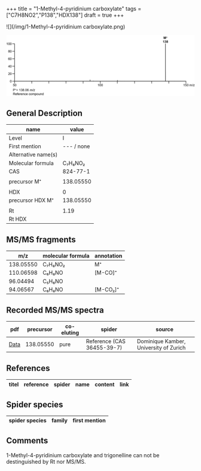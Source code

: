 +++
title = "1-Methyl-4-pyridinium carboxylate"
tags = ["C7H8NO2","P138","HDX138"]
draft = true
+++

![](/img/1-Methyl-4-pyridinium carboxylate.png)

![](/img_MSMS/138_1-Methyl-4-pyridinium-carboxylate.png)

## General Description

| name                | value      |
|---------------------|------------|
| Level               | I          |
| First mention       | --- / none |
| Alternative name(s) |            |
| Molecular formula   | C₇H₈NO₂    |
| CAS                 | 824-77-1   |
|                     |            |
| precursor M⁺        | 138.05550  |
|                     |            |
| HDX                 | 0          |
| precursor HDX M⁺    | 138.05550  |
|                     |            |
| Rt                  | 1.19       |
| Rt HDX              |            |

## MS/MS fragments

| m/z       | molecular formula | annotation |
|-----------|-------------------|------------|
| 138.05550 | C₇H₈NO₂           | M⁺         |
| 110.06598 | C₆H₈NO            | [M-CO]⁺    |
| 96.04494  | C₅H₆NO            |            |
| 94.06567  | C₆H₈NO            | [M-CO₂]⁺   |

## Recorded MS/MS spectra

| pdf                                                         | precursor | co-eluting | spider                     | source                                 |
|-------------------------------------------------------------|-----------|------------|----------------------------|----------------------------------------|
| [Data](/pdf/138_1-Methyl-4-pyridinium-carboxylate_1-19.pdf) | 138.05550 | pure       | Reference (CAS 36455-39-7) | Dominique Kamber, University of Zurich |

## References

| titel  | reference | spider | name | content | link |
|--------|-----------|--------|------|---------|------|

## Spider species

| spider species                     | family        | first mention          |
|------------------------------------|---------------|------------------------|

## Comments
1-Methyl-4-pyridinium carboxylate and trigonelline can not be destinguished by Rt nor MS/MS.